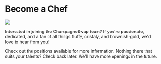# Become a Chef

![](<../../.gitbook/assets/docs masthead (20) (1).png>)

Interested in joining the ChampagneSwap team? If you're passionate, dedicated, and a fan of all things fluffy, cristaly, and brownish-gold, we'd love to hear from you!

Check out the positions available for more information. Nothing there that suits your talents? Check back later. We'll have more openings in the future.&#x20;
